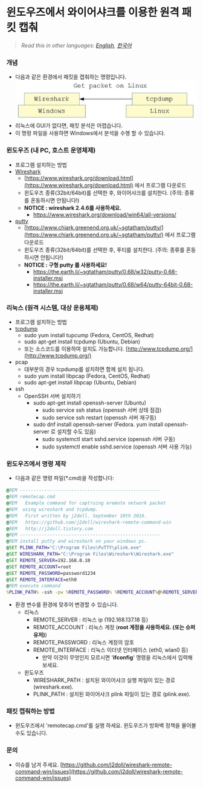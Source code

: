 # 윈도우즈에서 와이어샤크를 이용한 원격 패킷 캡춰

> *Read this in other languages: [English](README.md), [한국어](README.ko.md)*

### 개념
- 다음과 같은 환경에서 패킷을 캡춰하는 명령입니다.
![](markdown.data/concept.jpg)
- 리눅스에 GUI가 없다면, 패킷 분석은 어렵습니다.
- 이 명령 파일을 사용하면 Windows에서 분석을 수행 할 수 있습니다.

### 윈도우즈 (내 PC, 호스트 운영체제)
- 프로그램 설치하는 방법
- [Wireshark](https://www.wireshark.org)
	- [https://www.wireshark.org/download.html](https://www.wireshark.org/download.html) 에서 프로그램 다운로드
	- 윈도우즈 종류(32bit/64bit)를 선택한 후, 와이어샤크를 설치한다. (주의: 종류를 혼동하시면 안됩니다!)
	- **NOTICE : wireshark 2.4.6를 사용하세요.**
	   - https://www.wireshark.org/download/win64/all-versions/
- [putty](https://www.putty.org/)
	- [https://www.chiark.greenend.org.uk/~sgtatham/putty/](https://www.chiark.greenend.org.uk/~sgtatham/putty/) 에서 프로그램 다운로드
	- 윈도우즈 종류(32bit/64bit)를 선택한 후, 푸티를 설치한다. (주의: 종류를 혼동하시면 안됩니다!)
	- **NOTICE : 구형 putty 를 사용하세요!**
	   - https://the.earth.li/~sgtatham/putty/0.68/w32/putty-0.68-installer.msi
	   - https://the.earth.li/~sgtatham/putty/0.68/w64/putty-64bit-0.68-installer.msi	

### 리눅스 (원격 시스템, 대상 운용체제)
- 프로그램 설치하는 방법
- [tcpdump](http://www.tcpdump.org/)
	- sudo yum install tupcump (Fedora, CentOS, Redhat)
	- sudo apt-get install tcpdump (Ubuntu, Debian)
	- 또는 소스코드를 이용하여 설치도 가능합니다. [http://www.tcpdump.org/](http://www.tcpdump.org/)
- pcap
	- 대부분의 경우 tcpdump를 설치하면 함께 설치 됩니다.
	- sudo yum install libpcap (Fedora, CentOS, Redhat)
	- sudo apt-get install libpcap (Ubuntu, Debian)
- ssh
	- OpenSSH 서버 설치하기
		- sudo apt-get install openssh-server (Ubuntu)
			- sudo service ssh status (openssh 서버 상태 점검)
			- sudo service ssh restart (openssh 서버 재구동)
		- sudo dnf install openssh-server (Fedora. yum install openssh-server 로 설치할 수도 있음)
			- sudo systemctl start sshd.service (openssh 서버 구동)
			- sudo systemctl enable sshd.service (openssh 서버 사용 가능)

### 윈도우즈에서 명령 제작
- 다음과 같은 명령 파일(*.cmd)을 작성합니다:

```cmd
@REM ----------------------------------------------------
@REM remotecap.cmd
@REM   Example command for captruing eremote network packet
@REM  using wireshark and tcpdump.
@REM   First written by j2doll. September 10th 2016.
@REM   https://github.com/j2doll/wireshark-remote-command-win
@REM   http://j2doll.tistory.com
@REM ----------------------------------------------------
@REM install putty and wireshark on your windows pc.
@SET PLINK_PATH="C:\Program Files\PuTTY\plink.exe"
@SET WIRESHARK_PATH="C:\Program Files\Wireshark\Wireshark.exe"
@SET REMOTE_SERVER=192.168.0.10
@SET REMOTE_ACCOUNT=root
@SET REMOTE_PASSWORD=password1234
@SET REMOTE_INTERFACE=eth0
@REM execute command
%PLINK_PATH% -ssh -pw %REMOTE_PASSWORD% %REMOTE_ACCOUNT%@%REMOTE_SERVER% "tcpdump -s0 -U -w - -i %REMOTE_INTERFACE% not port 22" | %WIRESHARK_PATH% -i - -k
```

- 환경 변수를 환경에 맞추어 변경할 수 있습니다.
	- 리눅스
		- REMOTE_SERVER : 리눅스 ip (192.168.137.18 등)
		- REMOTE_ACCOUNT : 리눅스 계정 (**root 계정을 사용하세요. (또는 슈퍼유저)**)
		- REMOTE_PASSWORD : 리눅스 계정의 암호
		- REMOTE_INTERFACE : 리눅스 이더넷 인터페이스 (eth0, wlan0 등)
			- 만약 이것이 무엇인지 모르시면 '<b>ifconfig</b>' 명령을 리눅스에서 입력해 보세요.
	- 윈도우즈
		- WIRESHARK_PATH : 설치된 와이어샤크 실행 파일이 있는 경로 (wireshark.exe).
		- PLINK_PATH : 설치된 와이어샤크 plink 파일이 있는 경로 (plink.exe).

### 패킷 캡춰하는 방법
- 윈도우즈에서 'remotecap.cmd'를 실행 하세요. 윈도우즈가 방화벽 정책을 물어볼 수도 있습니다.

### 문의
* 이슈를 남겨 주세요. [https://github.com/j2doll/wireshark-remote-command-win/issues](https://github.com/j2doll/wireshark-remote-command-win/issues)
